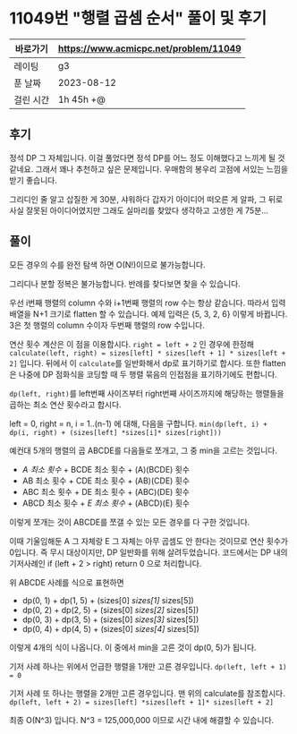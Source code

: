 # 11049번 "행렬 곱셈 순서" 풀이 및 후기

| 바로가기  | <https://www.acmicpc.net/problem/11049> |
|-------|-----------------------------------------|
| 레이팅   | g3                                      |
| 푼 날짜  | 2023-08-12                              |
| 걸린 시간 | 1h 45h +@                               |

## 후기

정석 DP 그 자체입니다.
이걸 풀었다면 정석 DP를 어느 정도 이해했다고 느끼게 될 것 같네요.
그래서 꽤나 추천하고 싶은 문제입니다.
우매함의 봉우리 고점에 서있는 느낌을 받기 좋습니다.

그리디인 줄 알고 삽질한 게 30분, 샤워하다 갑자기 아이디어 떠오른 게 알파, 그 뒤로 사실 잘못된 아이디어였지만 그래도 실마리를 찾았다 생각하고 고생한 게 75분...

## 풀이

모든 경우의 수를 완전 탐색 하면 O(N!)이므로 불가능합니다.

그리디나 분할 정복은 불가능합니다.
반례를 찾다보면 찾을 수 있습니다.

우선 i번째 행렬의 column 수와 i+1번째 행렬의 row 수는 항상 같습니다.
따라서 입력 배열을 N+1 크기로 flatten 할 수 있습니다.
예제 입력은 {5, 3, 2, 6} 이렇게 바뀝니다.
3은 첫 행렬의 column 수이자 두번째 행렬의 row 수입니다.

연산 횟수 계산은 이 점을 이용합시다.
`right = left + 2` 인 경우에 한정해 `calculate(left, right) = sizes[left] * sizes[left + 1] * sizes[left + 2]` 입니다.
뒤에서 이 `calculate`를 일반화해서 dp로 표기하기로 합시다.
또한 flatten 은 나중에 DP 점화식을 코딩할 때 두 행렬 묶음의 인접점을 표기하기에도 편합니다.

`dp(left, right)`를 left번째 사이즈부터 right번째 사이즈까지에 해당하는 행렬들을 곱하는 최소 연산 횟수라고 합시다.

left = 0, right = n, i = 1..(n-1) 에 대해, 다음을 구합니다.
`min(dp(left, i) + dp(i, right) + (sizes[left] *sizes[i]* sizes[right]))`

예컨대 5개의 행렬의 곱 ABCDE를 다음들로 쪼개고, 그 중 min을 고르는 것입니다.

- *A 최소 횟수* + BCDE 최소 횟수 + (A)(BCDE) 횟수
- AB 최소 횟수 + CDE 최소 횟수 + (AB)(CDE) 횟수
- ABC 최소 횟수 + DE 최소 횟수 + (ABC)(DE) 횟수
- ABCD 최소 횟수 + *E 최소 횟수* + (ABCD)(E) 횟수

이렇게 쪼개는 것이 ABCDE를 쪼갤 수 있는 모든 경우를 다 구한 것입니다.

이때 기울임해둔 A 그 자체랑 E 그 자체는 아무 곱셈도 안 한다는 것이므로 연산 횟수가 0입니다.
즉 무시 대상이지만, DP 일반화를 위해 살려두었습니다.
코드에서는 DP 내의 기저사례인 if (left + 2 > right) return 0 으로 처리합니다.

위 ABCDE 사례를 식으로 표현하면

- dp(0, 1) + dp(1, 5) + (sizes[0] *sizes[1]* sizes[5])
- dp(0, 2) + dp(2, 5) + (sizes[0] *sizes[2]* sizes[5])
- dp(0, 3) + dp(3, 5) + (sizes[0] *sizes[3]* sizes[5])
- dp(0, 4) + dp(4, 5) + (sizes[0] *sizes[4]* sizes[5])

이렇게 4개의 식이 나옵니다.
이 중에서 min을 고른 것이 dp(0, 5)가 됩니다.

기저 사례 하나는 위에서 언급한 행렬을 1개만 고른 경우입니다.
`dp(left, left + 1) = 0`

기저 사례 또 하나는 행렬을 2개만 고른 경우입니다.
맨 위의 calculate를 참조합시다.
`dp(left, left + 2) = sizes[left] *sizes[left + 1]* sizes[left + 2]`

최종 O(N^3) 입니다.
N^3 = 125,000,000 이므로 시간 내에 해결할 수 있습니다.
